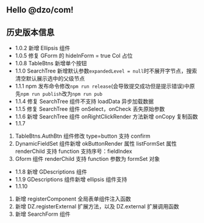 ## Hello @dzo/com!

## 历史版本信息

- 1.0.2 新增 Ellipsis 组件
- 1.0.5 修复 GForm 的 hideInForm = true Col 占位
- 1.0.8 TableBtns 新增单个按钮
- 1.1.0 SearchTree 新增默认参数`expandedLevel = null`时不展开字节点，搜索清空默认展示选中的父级节点
- 1.1.1 npm 发布命令修改`npm run release`(会导致提交成功但是提示错误)中原先`npm run publish`改为`npm run pub`
- 1.1.4 修复 SearchTree 组件不支持 loadData 异步加载数据
- 1.1.5 修复 SearchTree 组件 onSelect，onCheck 丢失原始参数
- 1.1.6 新增 SearchTree 组件 onRightClickRender 方法新增 onCopy 复制函数
- 1.1.7

1. TableBtns.AuthBtn 组件修改 type=button 支持 confirm
2. DynamicFieldSet 组件新增 okButtonRender 属性 listFormSet 属性 renderChild 支持 function 支持序号：fieldIndex
3. Gform 组件 renderChild 支持 function 参数为 formSet 对象

- 1.1.8 新增 GDescriptions 组件
- 1.1.9 GDescriptions 组件新增 ellipsis 组件支持
- 1.1.10

1. 新增 registerComponent 全局表单组件注入函数
2. 新增 DZ.registerExternal 扩展方法，以及 DZ.external 扩展调用函数
3. 新增 SearchForm 组件
